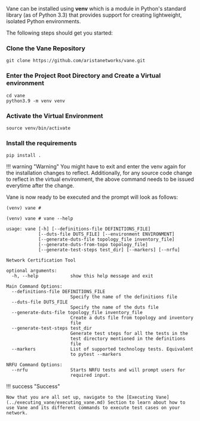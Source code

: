 Vane can be installed using **venv** which is a module in Python's standard library (as of Python 3.3) that provides support for creating lightweight, isolated Python environments.

The following steps should get you started:

### Clone the Vane Repository

```
git clone https://github.com/aristanetworks/vane.git
```

### Enter the Project Root Directory and Create a Virtual environment

```
cd vane
python3.9 -m venv venv
```

### Activate the Virtual Environment

```
source venv/bin/activate
```

### Install the requirements

```
pip install .
```
!!! warning "Warning"
    You might have to exit and enter the venv again for the installation changes to reflect. Additionally, for any source code change to reflect in the virtual environment, the above command needs to be issued everytime after the change.

Vane is now ready to be executed and the prompt will look as follows:

```
(venv) vane #

(venv) vane # vane --help

usage: vane [-h] [--definitions-file DEFINITIONS_FILE]
            [--duts-file DUTS_FILE] [--environment ENVIRONMENT]
            [--generate-duts-file topology_file inventory_file]
            [--generate-duts-from-topo topology_file]
            [--generate-test-steps test_dir] [--markers] [--nrfu]

Network Certification Tool

optional arguments:
  -h, --help            show this help message and exit

Main Command Options:
  --definitions-file DEFINITIONS_FILE
                        Specify the name of the definitions file
  --duts-file DUTS_FILE
                        Specify the name of the duts file
  --generate-duts-file topology_file inventory_file
                        Create a duts file from topology and inventory
                        file
  --generate-test-steps test_dir
                        Generate test steps for all the tests in the
                        test directory mentioned in the definitions
                        file
  --markers             List of supported technology tests. Equivalent
                        to pytest --markers

NRFU Command Options:
  --nrfu                Starts NRFU tests and will prompt users for
                        required input.
```

!!! success "Success"

    Now that you are all set up, navigate to the [Executing Vane](../executing_vane/executing_vane.md) Section to learn about how to use Vane and its different commands to execute test cases on your network.